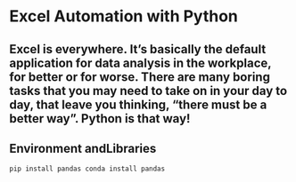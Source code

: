# Excel Automation with Python

## Excel is everywhere. It’s basically the default application for data analysis in the workplace, for better or for worse. There are many boring tasks that you may need to take on in your day to day, that leave you thinking, “there must be a better way”. Python is that way!

## Environment andLibraries

`pip install pandas conda install pandas`
